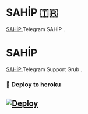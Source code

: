 # SAHİP 🇹🇷
[ SAHİP ](https://t.me/BOT_RAMO) Telegram SAHİP .

# SAHİP 
[ SAHİP ](https://t.me/uslanmazmurti) Telegram Support Grub .

### 🚀 Deploy to heroku
[![Deploy](https://www.herokucdn.com/deploy/button.svg)](https://heroku.com/deploy?template=https://github.com/ramoben200/Tagger)
-









